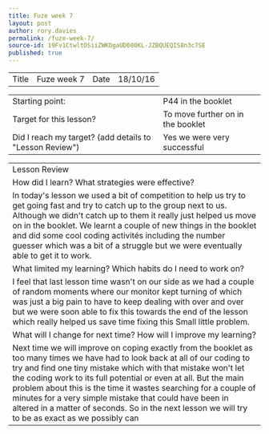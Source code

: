 ```yaml
---
title: Fuze week 7
layout: post
author: rory.davies
permalink: /fuze-week-7/
source-id: 19Fv1CtwltOSiiZWKDgaUD080KL-JZBQUEQIS8n3c7SE
published: true
---
```

<table>
  <tr>
    <td>Title</td>
    <td>Fuze week 7</td>
    <td>Date</td>
    <td>18/10/16</td>
  </tr>
</table>


<table>
  <tr>
    <td>Starting point:</td>
    <td>P44 in the booklet</td>
  </tr>
  <tr>
    <td>Target for this lesson?</td>
    <td>To move further on in the booklet</td>
  </tr>
  <tr>
    <td>Did I reach my target? 
(add details to "Lesson Review")</td>
    <td> Yes we were very successful </td>
  </tr>
</table>


<table>
  <tr>
    <td>Lesson Review</td>
  </tr>
  <tr>
    <td>How did I learn? What strategies were effective? </td>
  </tr>
  <tr>
    <td>In today's lesson we used a bit of competition to help us try to get going fast and try to catch up to the group next to us. Although we didn't catch up to them it really just helped us move on in the booklet. We learnt a couple of new things in the booklet and did some cool coding activités including the number guesser which was a bit of a struggle but we were eventually able to get it to work.</td>
  </tr>
  <tr>
    <td>What limited my learning? Which habits do I need to work on? </td>
  </tr>
  <tr>
    <td>I feel that last lesson time wasn't on our side as we had a couple of random moments where  our monitor kept turning of which was just a big pain to have to keep dealing with over and over but we were soon able to fix this towards the end of the lesson which really helped us save time fixing this Small little problem.</td>
  </tr>
  <tr>
    <td>What will I change for next time? How will I improve my learning?</td>
  </tr>
  <tr>
    <td>Next time we will improve on coping exactly from the booklet as too many times we have had to look back at all of our coding to try and find one tiny mistake which with that mistake won't let the coding work to its full potential or even at all. But the main problem about this is the time it wastes searching for a couple of minutes for a very simple mistake that could have been in altered in a matter of seconds. So in the next lesson we will try to be as exact as we possibly can </td>
  </tr>
</table>



